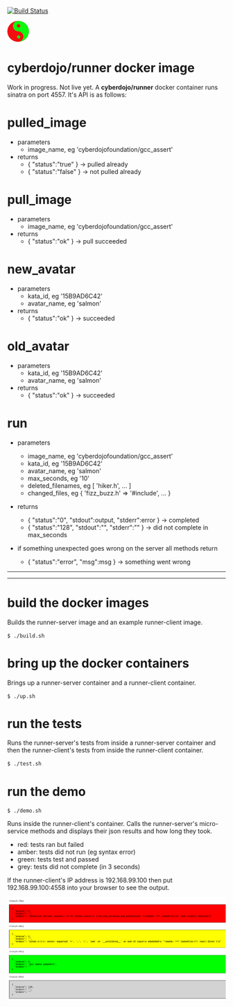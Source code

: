 
[![Build Status](https://travis-ci.org/cyber-dojo/runner.svg?branch=master)](https://travis-ci.org/cyber-dojo/runner)

<img src="https://raw.githubusercontent.com/cyber-dojo/nginx/master/images/home_page_logo.png" alt="cyber-dojo yin/yang logo" width="50px" height="50px"/>

# cyberdojo/runner docker image

Work in progress. Not live yet.
A **cyberdojo/runner** docker container runs sinatra on port 4557.
It's API is as follows:

# pulled_image
- parameters
  * image_name, eg 'cyberdojofoundation/gcc_assert'
- returns
  * { "status":"true"  } -> pulled already
  * { "status":"false" } -> not pulled already

# pull_image
- parameters
  * image_name, eg 'cyberdojofoundation/gcc_assert'
- returns
  * { "status":"ok" } -> pull succeeded

# new_avatar
- parameters
  * kata_id, eg '15B9AD6C42'
  * avatar_name, eg 'salmon'
- returns
  * { "status":"ok" } -> succeeded

# old_avatar
- parameters
  * kata_id, eg '15B9AD6C42'
  * avatar_name, eg 'salmon'
- returns
  * { "status":"ok" } -> succeeded

# run
- parameters
  * image_name, eg 'cyberdojofoundation/gcc_assert'
  * kata_id, eg '15B9AD6C42'
  * avatar_name, eg 'salmon'
  * max_seconds, eg '10'
  * deleted_filenames, eg [ 'hiker.h', ... ]
  * changed_files, eg { 'fizz_buzz.h' => '#include', ... }
- returns
  * { "status":"0",   "stdout":output, "stderr":error } -> completed
  * { "status":"128", "stdout":"", "stderr":"" } -> did not complete in max_seconds

- if something unexpected goes wrong on the server all methods return
  * { "status":"error", "msg":msg } -> something went wrong


- - - -
- - - -

# build the docker images
Builds the runner-server image and an example runner-client image.
```
$ ./build.sh
```

# bring up the docker containers
Brings up a runner-server container and a runner-client container.

```
$ ./up.sh
```

# run the tests
Runs the runner-server's tests from inside a runner-server container
and then the runner-client's tests from inside the runner-client container.
```
$ ./test.sh
```

# run the demo
```
$ ./demo.sh
```
Runs inside the runner-client's container.
Calls the runner-server's micro-service methods
and displays their json results and how long they took.
- red: tests ran but failed
- amber: tests did not run (eg syntax error)
- green: tests test and passed
- grey: tests did not complete (in 3 seconds)

If the runner-client's IP address is 192.168.99.100 then put
192.168.99.100:4558 into your browser to see the output.

![Alt text](red_amber_green_demo.png?raw=true "title")

